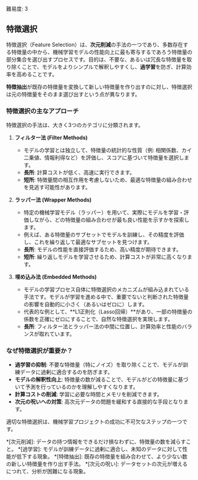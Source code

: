 難易度: 3

## 特徴選択

特徴選択（Feature Selection）は、**次元削減**の手法の一つであり、多数存在する特徴量の中から、機械学習モデルの性能向上に最も寄与するであろう特徴量の部分集合を選び出すプロセスです。目的は、不要な、あるいは冗長な特徴量を取り除くことで、モデルをよりシンプルで解釈しやすくし、**過学習**を防ぎ、計算効率を高めることです。

**特徴抽出**が既存の特徴量を変換して新しい特徴量を作り出すのに対し、特徴選択は元の特徴量をそのまま選び出すという点が異なります。

### 特徴選択の主なアプローチ

特徴選択の手法は、大きく3つのカテゴリに分類されます。

1.  **フィルター法 (Filter Methods)**
    *   モデルの学習とは独立して、特徴量の統計的な性質（例: 相関係数、カイ二乗値、情報利得など）を評価し、スコアに基づいて特徴量を選択します。
    *   **長所**: 計算コストが低く、高速に実行できます。
    *   **短所**: 特徴量間の相互作用を考慮しないため、最適な特徴量の組み合わせを見逃す可能性があります。

2.  **ラッパー法 (Wrapper Methods)**
    *   特定の機械学習モデル（ラッパー）を用いて、実際にモデルを学習・評価しながら、どの特徴量の組み合わせが最も良い性能を示すかを探索します。
    *   例えば、ある特徴量のサブセットでモデルを訓練し、その精度を評価し、これを繰り返して最適なサブセットを見つけます。
    *   **長所**: モデルの性能を直接評価するため、高い精度が期待できます。
    *   **短所**: 繰り返しモデルを学習させるため、計算コストが非常に高くなります。

3.  **埋め込み法 (Embedded Methods)**
    *   モデルの学習プロセス自体に特徴選択のメカニズムが組み込まれている手法です。モデルが学習を進める中で、重要でないと判断された特徴量の影響を自動的に小さく（あるいはゼロに）します。
    *   代表的な例として、**L1正則化（Lasso回帰）**があり、一部の特徴量の係数を正確にゼロにすることで、自然な特徴選択を実現します。
    - **長所**: フィルター法とラッパー法の中間に位置し、計算効率と性能のバランスが取れています。

### なぜ特徴選択が重要か？

-   **過学習の抑制**: 不要な特徴量（特にノイズ）を取り除くことで、モデルが訓練データに過剰に適合するのを防ぎます。
-   **モデルの解釈性向上**: 特徴量の数が減ることで、モデルがどの特徴量に基づいて予測を行っているのかを理解しやすくなります。
-   **計算コストの削減**: 学習に必要な時間とメモリを削減できます。
-   **次元の呪いへの対策**: 高次元データの問題を緩和する直接的な手段となります。

適切な特徴選択は、機械学習プロジェクトの成功に不可欠なステップの一つです。

*[次元削減]: データの持つ情報をできるだけ損なわずに、特徴量の数を減らすこと。
*[過学習]: モデルが訓練データに過剰に適合し、未知のデータに対して性能が低下する現象。
*[特徴抽出]: 既存の特徴量を組み合わせて、より少ない数の新しい特徴量を作り出す手法。
*[次元の呪い]: データセットの次元が増えるにつれて、分析が困難になる現象。